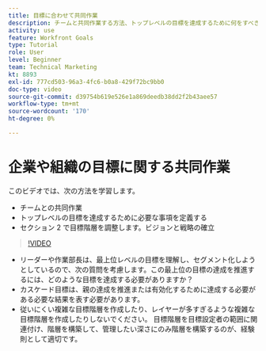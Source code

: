 ```yaml
---
title: 目標に合わせて共同作業
description: チームと共同作業する方法、トップレベルの目標を達成するために何をすべきかを定義し、目標階層を絞り込む方法を学びます。
activity: use
feature: Workfront Goals
type: Tutorial
role: User
level: Beginner
team: Technical Marketing
kt: 8893
exl-id: 777cd503-96a3-4fc6-b0a8-429f72bc9bb0
doc-type: video
source-git-commit: d39754b619e526e1a869deedb38dd2f2b43aee57
workflow-type: tm+mt
source-wordcount: '170'
ht-degree: 0%

---
```


# 企業や組織の目標に関する共同作業

このビデオでは、次の方法を学習します。

* チームとの共同作業
* トップレベルの目標を達成するために必要な事項を定義する
* セクション 2 で目標階層を調整します。ビジョンと戦略の確立

>[!VIDEO](https://video.tv.adobe.com/v/335187/?quality=12)

<!--
Pro-tips graphic
-->

* リーダーや作業部長は、最上位レベルの目標を理解し、セグメント化しようとしているので、次の質問を考慮します。この最上位の目標の達成を推進するには、どのような目標を達成する必要がありますか？
* カスケード目標は、親の達成を推進または有効化するために達成する必要がある必要な結果を表す必要があります。
* 従いにくい複雑な目標階層を作成したり、レイヤーが多すぎるような複雑な目標階層を作成したりしないでください。 目標階層を目標設定者の範囲に関連付け、階層を構築して、管理したい深さにのみ階層を構築するのが、経験則として適切です。
